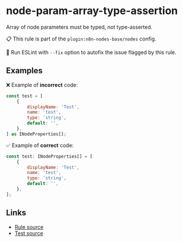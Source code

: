 [//]: # "File generated from a template. Do not edit this file directly."

# node-param-array-type-assertion

Array of node parameters must be typed, not type-asserted.

📋 This rule is part of the `plugin:n8n-nodes-base/nodes` config.

🔧 Run ESLint with `--fix` option to autofix the issue flagged by this rule.

## Examples

❌ Example of **incorrect** code:

```js
const test = [
    {
        displayName: 'Test',
        name: 'test',
        type: 'string',
        default: '',
    },
] as INodeProperties[];
```

✅ Example of **correct** code:

```js
const test: INodeProperties[] = [
    {
        displayName: 'Test',
        name: 'test',
        type: 'string',
        default: '',
    },
];
```

## Links

- [Rule source](../../lib/rules/node-param-array-type-assertion.ts)
- [Test source](../../tests/node-param-array-type-assertion.test.ts)
